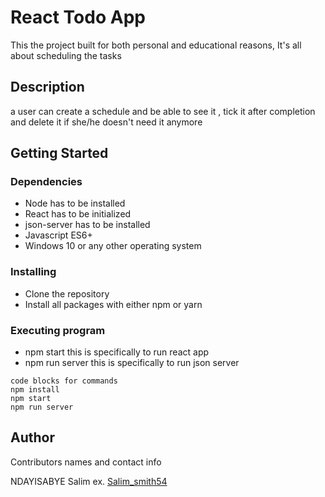 # React Todo App

This the project built for both personal and educational reasons, It's all about scheduling the tasks

## Description

a user can create a schedule and be able to see it , tick it after completion and delete it if she/he doesn't need it anymore

## Getting Started

### Dependencies

- Node has to be installed
- React has to be initialized
- json-server has to be installed
- Javascript ES6+
- Windows 10 or any other operating system

### Installing

- Clone the repository
- Install all packages with either npm or yarn

### Executing program

- npm start this is specifically to run react app
- npm run server this is specifically to run json server

```
code blocks for commands
npm install
npm start
npm run server
```

## Author

Contributors names and contact info

NDAYISABYE Salim
ex. [Salim_smith54](https://twitter.com/Salim_Smith54)
